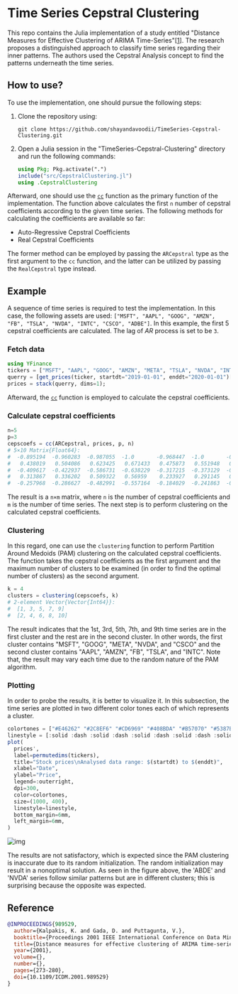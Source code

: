 # Time Series Cepstral Clustering

This repo contains the Julia implementation of a study entitled "Distance Measures for Effective Clustering of ARIMA Time-Series"[[1](https://doi.org/10.1109/ICDM.2001.989529)]. The research proposes a distinguished approach to classify time series regarding their inner patterns. The authors used the Cepstral Analysis concept to find the patterns underneath the time series.

## How to use?

To use the implementation, one should pursue the following steps:

1. Clone the repository using:  

    ```raw
    git clone https://github.com/shayandavoodii/TimeSeries-Cepstral-Clustering.git
    ```

2. Open a Julia session in the "TimeSeries-Cepstral-Clustering" directory and run the following commands:

    ```julia
    using Pkg; Pkg.activate(".")
    include("src/CepstralClustering.jl")
    using .CepstralClustering
    ```

Afterward, one should use the [`cc`](https://github.com/shayandavoodii/TimeSeries-Cepstral-Clustering/blob/main/src/CepstralClustering.jl#L12-L46) function as the primary function of the implementation. The function above calculates the first `n` number of cepstral coefficients according to the given time series. The following methods for calculating the coefficients are available so far:

- Auto-Regressive Cepstral Coefficients
- Real Cepstral Coefficients

The former method can be employed by passing the `ARCepstral` type as the first argument to the `cc` function, and the latter can be utilized by passing the `RealCepstral` type instead.

## Example

A sequence of time series is required to test the implementation. In this case, the following assets are used: `["MSFT", "AAPL", "GOOG", "AMZN", "FB", "TSLA", "NVDA", "INTC", "CSCO", "ADBE"]`. In this example, the first 5 cepstral coefficients are calculated. The lag of $AR$ process is set to be `3`.

### Fetch data

```julia
using YFinance
tickers = ["MSFT", "AAPL", "GOOG", "AMZN", "META", "TSLA", "NVDA", "INTC", "CSCO", "ADBE"]
querry = [get_prices(ticker, startdt="2019-01-01", enddt="2020-01-01")["adjclose"] for ticker in tickers]
prices = stack(querry, dims=1);
```

Afterward, the [`cc`](https://github.com/shayandavoodii/TimeSeries-Cepstral-Clustering/blob/main/src/CepstralClustering.jl#L12-L46) function is employed to calculate the cepstral coefficients.

### Calculate cepstral coefficients

```julia
n=5
p=3
cepscoefs = cc(ARCepstral, prices, p, n)
# 5×10 Matrix{Float64}:
#  -0.895194  -0.960283  -0.987055  -1.0       -0.968447  -1.0       -0.992712  -1.0       -1.0       -0.964975
#   0.438019   0.504086   0.623425   0.671433   0.475873   0.551948   0.563323   0.556987   0.577228   0.553053
#  -0.409617  -0.422937  -0.586731  -0.638229  -0.317215  -0.373129  -0.468687  -0.368036  -0.464358  -0.48796
#   0.313867   0.336202   0.509322   0.56959    0.233927   0.291145   0.386832   0.286327   0.384007   0.402437
#  -0.257968  -0.286627  -0.482991  -0.557164  -0.184029  -0.241863  -0.3434    -0.236681  -0.341143  -0.359296
```

The result is a `n×m` matrix, where `n` is the number of cepstral coefficients and `m` is the number of time series. The next step is to perform clustering on the calculated cepstral coefficients.

### Clustering

In this regard, one can use the `clustering` function to perform Partition Around Medoids (PAM) clustering on the calculated cepstral coefficients. The function takes the cepstral coefficients as the first argument and the maximum number of clusters to be examined (in order to find the optimal number of clusters) as the second argument.

```julia
k = 4
clusters = clustering(cepscoefs, k)
# 2-element Vector{Vector{Int64}}:
#  [1, 3, 5, 7, 9]
#  [2, 4, 6, 8, 10]
```

The result indicates that the 1st, 3rd, 5th, 7th, and 9th time series are in the first cluster and the rest are in the second cluster. In other words, the first cluster contains "MSFT", "GOOG", "META", "NVDA", and "CSCO" and the second cluster contains "AAPL", "AMZN", "FB", "TSLA", and "INTC". Note that, the result may vary each time due to the random nature of the PAM algorithm.

### Plotting

In order to probe the results, it is better to visualize it. In this subsection, the time series are plotted in two different color tones each of which represents a cluster.

```julia
colortones = ["#E46262" "#2C8EF6" "#CD6969" "#408BDA" "#B57070" "#5387BF" "#9E7777" "#6784A3" "#877E7E" "#7A8188"]
linestyle = [:solid :dash :solid :dash :solid :dash :solid :dash :solid :dash]
plot(
  prices',
  label=permutedims(tickers),
  title="Stock prices\nAnalysed data range: $(startdt) to $(enddt)",
  xlabel="Date",
  ylabel="Price",
  legend=:outerright,
  dpi=300,
  color=colortones,
  size=(1000, 400),
  linestyle=linestyle,
  bottom_margin=6mm,
  left_margin=6mm,
)
```
![img](https://github.com/shayandavoodii/TimeSeries-Cepstral-Clustering/blob/main/assets/StockPrices.png)

The results are not satisfactory, which is expected since the PAM clustering is inaccurate due to its random initialization. The random initialization may result in a nonoptimal solution. As seen in the figure above, the 'ABDE' and 'NVDA' series follow similar patterns but are in different clusters; this is surprising because the opposite was expected.

## Reference

```bibtex
@INPROCEEDINGS{989529,
  author={Kalpakis, K. and Gada, D. and Puttagunta, V.},
  booktitle={Proceedings 2001 IEEE International Conference on Data Mining}, 
  title={Distance measures for effective clustering of ARIMA time-series}, 
  year={2001},
  volume={},
  number={},
  pages={273-280},
  doi={10.1109/ICDM.2001.989529}
}
```

